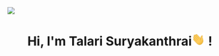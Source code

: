 ![](https://raw.githubusercontent.com/halfrost/halfrost/master/icons/header_.png)

<!-- ## 👋Hi, I am Surya! glad to see you here  -->
<h1 align="center">Hi, I'm Talari Suryakanthrai<img src="https://raw.githubusercontent.com/ABSphreak/ABSphreak/master/gifs/Hi.gif" width="30px"> ! </h1>

<!--
**suryakanthrai/suryakanthrai** is a ✨ _special_ ✨ repository because its `README.md` (this file) appears on your GitHub profile.

Here are some ideas to get you started:

- 🔭 I’m currently working on ...
- 🌱 I’m currently learning ...
- 👯 I’m looking to collaborate on ...
- 🤔 I’m looking for help with ...
- 💬 Ask me about ...
- 📫 How to reach me: ...
- 😄 Pronouns: ...
- ⚡ Fun fact: ...
-->
